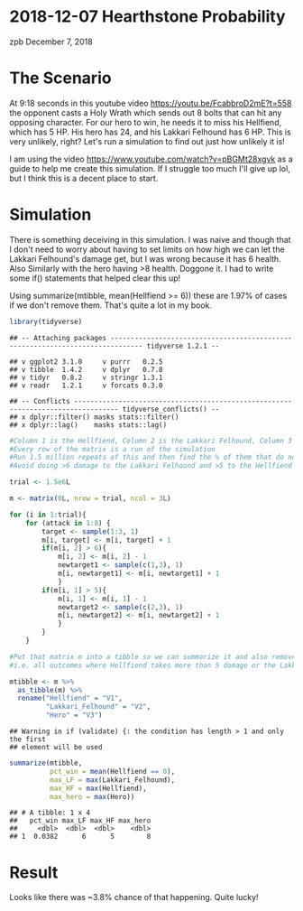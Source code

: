 2018-12-07 Hearthstone Probability
================
zpb
December 7, 2018

The Scenario
============

At 9:18 seconds in this youtube video <https://youtu.be/FcabbroD2mE?t=558> the opponent casts a Holy Wrath which sends out 8 bolts that can hit any opposing character. For our hero to win, he needs it to miss his Hellfiend, which has 5 HP. His hero has 24, and his Lakkari Felhound has 6 HP. This is very unlikely, right? Let's run a simulation to find out just how unlikely it is!

I am using the video <https://www.youtube.com/watch?v=pBGMt28xgvk> as a guide to help me create this simulation. If I struggle too much I'll give up lol, but I think this is a decent place to start.

Simulation
==========

There is something deceiving in this simulation. I was naive and though that I don't need to worry about having to set limits on how high we can let the Lakkari Felhound's damage get, but I was wrong because it has 6 health. Also Similarly with the hero having &gt;8 health. Doggone it. I had to write some if() statements that helped clear this up!

Using summarize(mtibble, mean(Hellfiend &gt;= 6)) these are 1.97% of cases if we don't remove them. That's quite a lot in my book.

``` r
library(tidyverse)
```

    ## -- Attaching packages ------------------------------------------------------------------------------ tidyverse 1.2.1 --

    ## v ggplot2 3.1.0     v purrr   0.2.5
    ## v tibble  1.4.2     v dplyr   0.7.8
    ## v tidyr   0.8.2     v stringr 1.3.1
    ## v readr   1.2.1     v forcats 0.3.0

    ## -- Conflicts --------------------------------------------------------------------------------- tidyverse_conflicts() --
    ## x dplyr::filter() masks stats::filter()
    ## x dplyr::lag()    masks stats::lag()

``` r
#Column 1 is the Hellfiend, Column 2 is the Lakkari Felhound, Column 3 is the hero
#Every row of the matrix is a run of the simulation
#Run 1.5 million repeats of this and then find the % of them that do not have any damage on the hellfiend
#Avoid doing >6 damage to the Lakkari Felhound and >5 to the Hellfiend

trial <- 1.5e6L

m <- matrix(0L, nrow = trial, ncol = 3L)

for (i in 1:trial){
    for (attack in 1:8) {
        target <- sample(1:3, 1)
        m[i, target] <- m[i, target] + 1 
        if(m[i, 2] > 6){ 
            m[i, 2] <- m[i, 2] - 1 
            newtarget1 <- sample(c(1,3), 1)
            m[i, newtarget1] <- m[i, newtarget1] + 1 
            }
        if(m[i, 1] > 5){
            m[i, 1] <- m[i, 1] - 1
            newtarget2 <- sample(c(2,3), 1)
            m[i, newtarget2] <- m[i, newtarget2] + 1
            }
        }   
    }   

#Put that matrix m into a tibble so we can summarize it and also remove all of the outcomes that aren't possible
#i.e. all outcomes where Hellfiend takes more than 5 damage or the Lakkari Felhound takes more than 6

mtibble <- m %>%
  as_tibble(m) %>%
  rename("Hellfiend" = "V1",
         "Lakkari_Felhound" = "V2",
         "Hero" = "V3")
```

    ## Warning in if (validate) {: the condition has length > 1 and only the first
    ## element will be used

``` r
summarize(mtibble,
          pct_win = mean(Hellfiend == 0),
          max_LF = max(Lakkari_Felhound),
          max_HF = max(Hellfiend),
          max_hero = max(Hero))
```

    ## # A tibble: 1 x 4
    ##   pct_win max_LF max_HF max_hero
    ##     <dbl>  <dbl>  <dbl>    <dbl>
    ## 1  0.0382      6      5        8

Result
======

Looks like there was ~3.8% chance of that happening. Quite lucky!
